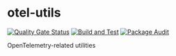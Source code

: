 # otel-utils

[![Quality Gate Status](https://sonarcloud.io/api/project_badges/measure?project=myrotvorets_otel-utils&metric=alert_status)](https://sonarcloud.io/summary/new_code?id=myrotvorets_otel-utils)
[![Build and Test](https://github.com/myrotvorets/otel-utils/actions/workflows/build.yml/badge.svg)](https://github.com/myrotvorets/otel-utils/actions/workflows/build.yml)
[![Package Audit](https://github.com/myrotvorets/otel-utils/actions/workflows/package-audit.yml/badge.svg)](https://github.com/myrotvorets/otel-utils/actions/workflows/package-audit.yml)

OpenTelemetry-related utilities
